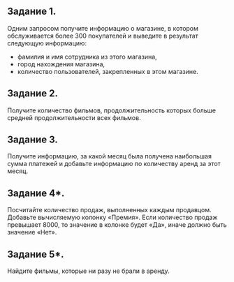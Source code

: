 ## Задание 1.
Одним запросом получите информацию о магазине, в котором обслуживается более 300 покупателей и выведите в результат следующую информацию:

* фамилия и имя сотрудника из этого магазина,
* город нахождения магазина,
* количество пользователей, закрепленных в этом магазине.

## Задание 2.
Получите количество фильмов, продолжительность которых больше средней продолжительности всех фильмов.

## Задание 3.
Получите информацию, за какой месяц была получена наибольшая сумма платежей и добавьте информацию по количеству аренд за этот месяц.

## Задание 4*.
Посчитайте количество продаж, выполненных каждым продавцом. Добавьте вычисляемую колонку «Премия». Если количество продаж превышает 8000, то значение в колонке будет «Да», иначе должно быть значение «Нет».

## Задание 5*.
Найдите фильмы, которые ни разу не брали в аренду.
